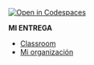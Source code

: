 [![Open in Codespaces](https://classroom.github.com/assets/launch-codespace-7f7980b617ed060a017424585567c406b6ee15c891e84e1186181d67ecf80aa0.svg)](https://classroom.github.com/open-in-codespaces?assignment_repo_id=12887412)


**MI ENTREGA**
* [Classroom](https://classroom.github.com/classrooms/149104090-ull-mfp-aet-2324-alu0100224023)
* [Mi organización](https://github.com/ULL-MFP-AET-2324-alu0100224023)
